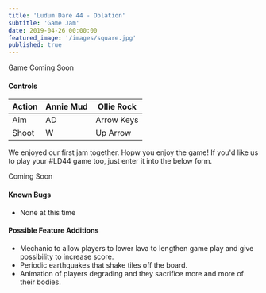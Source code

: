 ```yaml
---
title: 'Ludum Dare 44 - Oblation'
subtitle: 'Game Jam'
date: 2019-04-26 00:00:00
featured_image: '/images/square.jpg'
published: true
---
```


<p>Game Coming Soon</p>

#### Controls

|Action|Annie Mud|Ollie Rock|
|---|---|---|
|Aim|AD|Arrow Keys|
|Shoot|W|Up Arrow|


We enjoyed our first jam together.  Hopw you enjoy the game!  If you'd like us to play your #LD44 game too, just enter it into the below form.

<p>Coming Soon</p>

#### Known Bugs

* None at this time

#### Possible Feature Additions

* Mechanic to allow players to lower lava to lengthen game play and give possibility to increase score.
* Periodic earthquakes that shake tiles off the board.
* Animation of players degrading and they sacrifice more and more of their bodies.
